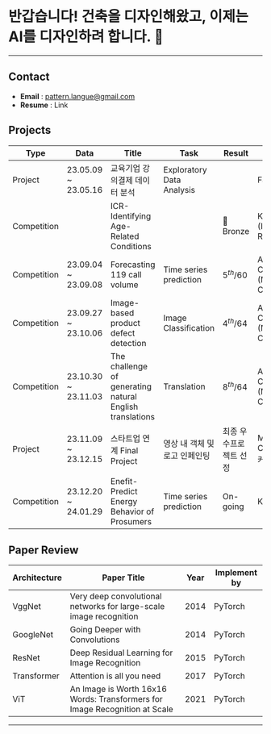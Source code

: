 # 반갑습니다! 건축을 디자인해왔고, 이제는 AI를 디자인하려 합니다. 👋

<!--
**1ncarnati0n/1ncarnati0n** is a ✨ _special_ ✨ repository because its `README.md` (this file) appears on your GitHub profile.

Here are some ideas to get you started:

- 🔭 I’m currently working on ...
- 🌱 I’m currently learning ...
- 👯 I’m looking to collaborate on ...
- 🤔 I’m looking for help with ...
- 💬 Ask me about ...
- 📫 How to reach me: ...
- 😄 Pronouns: ...
- ⚡ Fun fact: ...
-->


---
## Contact
 - **Email** : pattern.langue@gmail.com
 - **Resume** : Link



## Projects
|Type|Data|Title|Task|Result|host|
|-|-|-|-|-|-|
|  Project  |23.05.09 ~ 23.05.16|교육기업 강의결제 데이터 분석|Exploratory Data Analysis||FastCampus| 
|Competition|                   |ICR-Identifying Age-Related Conditions||🥉Bronze|Kaggle (InVitro Cell Research)|
|Competition|23.09.04 ~ 23.09.08|Forecasting 119 call volume|Time series prediction|$5^{th}/60$|AI CONNECT (Mind's and Company)|
|Competition|23.09.27 ~ 23.10.06|Image-based product defect detection|Image Classification|$4^{th}/64$|AI CONNECT (Mind's and Company)|
|Competition|23.10.30 ~ 23.11.03|The challenge of generating natural English translations|Translation|$8^{th}/64$|AI CONNECT (Mind's and Company)|
|  Project  |23.11.09 ~ 23.12.15|스타트업 연계 Final Project|영상 내 객체 및 로고 인페인팅|최종 우수프로젝트 선정|Mind's and Company, 커넥트브릭|
|Competition|23.12.20 ~ 24.01.29|Enefit-Predict Energy Behavior of Prosumers|Time series prediction|On-going|Kaggle|

## Paper Review
|Architecture|Paper Title|Year|Implement by|
|-|-|-|-|
|VggNet|Very deep convolutional networks for large-scale image recognition|2014|PyTorch|
|GoogleNet|Going Deeper with Convolutions|2014|PyTorch|
|ResNet|Deep Residual Learning for Image Recognition|2015|PyTorch|
|Transformer|Attention is all you need|2017|PyTorch|
|ViT|An Image is Worth 16x16 Words: Transformers for Image Recognition at Scale|2021|PyTorch|

---
